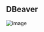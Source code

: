 ## DBeaver
![image](https://github.com/user-attachments/assets/d19fee47-49c7-4b3a-a8c5-29808f4ab0ba)
